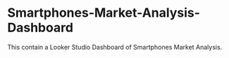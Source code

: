 # Smartphones-Market-Analysis-Dashboard
This contain a Looker Studio  Dashboard of Smartphones Market Analysis.
